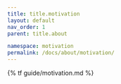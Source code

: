 ```yaml
---
title: title.motivation
layout: default
nav_order: 1
parent: title.about

namespace: motivation
permalink: /docs/about/motivation/
---
```

{% tf guide/motivation.md %}